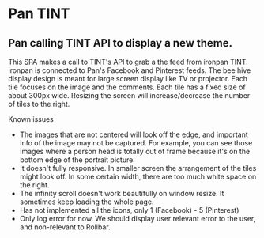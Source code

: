 # Pan TINT

## Pan calling TINT API to display a new theme.

This SPA makes a call to TINT's API to grab a the feed from ironpan TINT. ironpan is connected to Pan's Facebook and Pinterest feeds.
The bee hive display design is meant for large screen display like TV or projector. Each tile focuses on the image and the comments.
Each tile has a fixed size of about 300px wide. Resizing the screen will increase/decrease the number of tiles to the right.

Known issues
- The images that are not centered will look off the edge, and important info of the image may not be captured. For example, you can see those images where a person head is totally out of frame because it's on the bottom edge of the portrait picture.
- It doesn't fully responsive. In smaller screen the arrangement of the tiles might look off. In some certain width, there are too much white space on the right.
- The infinity scroll doesn't work beautifully on window resize. It sometimes keep loading the whole page.
- Has not implemented all the icons, only 1 (Facebook) - 5 (Pinterest)
- Only log error for now. We should display user relevant error to the user, and non-relevant to Rollbar.
